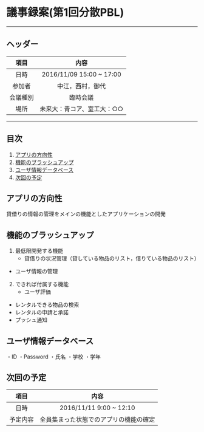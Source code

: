 # 議事録案(第1回分散PBL)
---
## ヘッダー
|項目|内容|
|:--:|:--:|
| 日時 | 2016/11/09  15:00 ~ 17:00|
| 参加者 | 中江，西村，御代 |
| 会議種別 | 臨時会議 |
| 場所 | 未来大：青コア、室工大：○○ |

---
## 目次
1. [アプリの方向性](#anchar1)
2. [機能のブラッシュアップ](#anchar2)
3. [ユーザ情報データベース](#anchar3)
4. [次回の予定](#anchar4)

## <div id="anchar1"/>アプリの方向性
貸借りの情報の管理をメインの機能としたアプリケーションの開発

## <div id="anchar2"/>機能のブラッシュアップ
1. 最低限開発する機能
	- 貸借りの状況管理（貸している物品のリスト，借りている物品のリスト）
  - ユーザ情報の管理
	
2. できれば付属する機能
	- ユーザ評価
  - レンタルできる物品の検索
  - レンタルの申請と承諾
  - プッシュ通知

## <div id="anchar3"/>ユーザ情報データベース
・ID
・Password
・氏名
・学校
・学年

## <div id="anchar4"/>次回の予定
|項目|内容|
|:--:|:--:|
| 日時 | 2016/11/11  9:00 ~ 12:10|
| 予定内容 | 全員集まった状態でのアプリの機能の確定 |
